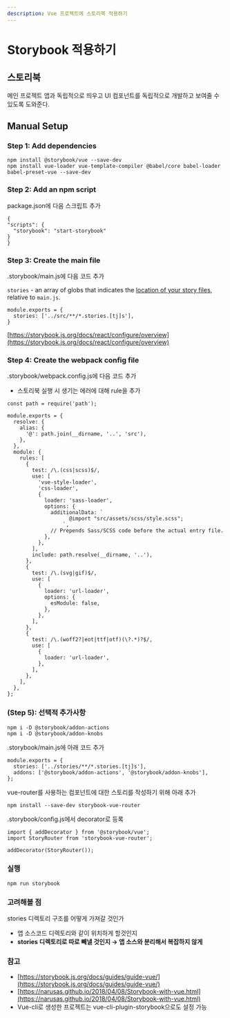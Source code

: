 ```yaml
---
description: Vue 프로젝트에 스토리북 적용하기
---
```


# Storybook 적용하기



## 스토리북 <a id="id-[GOV2]Storybook-&#xC2A4;&#xD1A0;&#xB9AC;&#xBD81;"></a>

메인 프로젝트 앱과 독립적으로 띄우고 UI 컴포넌트를 독립적으로 개발하고 보여줄 수 있도록 도와준다.

## Manual Setup <a id="id-[GOV2]Storybook-ManualSetup"></a>

### Step 1: Add dependencies <a id="id-[GOV2]Storybook-Step1:Adddependencies"></a>

```text
npm install @storybook/vue --save-dev
npm install vue-loader vue-template-compiler @babel/core babel-loader babel-preset-vue --save-dev
```

### Step 2: Add an npm script <a id="id-[GOV2]Storybook-Step2:Addannpmscript"></a>

package.json에 다음 스크립트 추가

```text
{
"scripts": {
  "storybook": "start-storybook"
}
}
```

### Step 3: Create the main file <a id="id-[GOV2]Storybook-Step3:Createthemainfile"></a>

.storybook/main.js에 다음 코드 추가

`stories` - an array of globs that indicates the [location of your story files](https://storybook.js.org/docs/react/configure/overview#configure-story-loading), relative to `main.js`.

```text
module.exports = {
  stories: ['../src/**/*.stories.[tj]s'],
}
```

[https://storybook.js.org/docs/react/configure/overview](https://storybook.js.org/docs/react/configure/overview)

### Step 4: Create the webpack config file <a id="id-[GOV2]Storybook-Step4:Createthewebpackconfigfile"></a>

.storybook/webpack.config.js에 다음 코드 추가

* 스토리북 실행 시 생기는 에러에 대해 rule을 추가

```text
const path = require('path');
 
module.exports = {
  resolve: {
    alias: {
      '@': path.join(__dirname, '..', 'src'),
    },
  },
  module: {
    rules: [
      {
        test: /\.(css|scss)$/,
        use: [
          'vue-style-loader',
          'css-loader',
          {
            loader: 'sass-loader',
            options: {
              additionalData: `
                    @import "src/assets/scss/style.scss";
                  `,
              // Prepends Sass/SCSS code before the actual entry file.
            },
          },
        ],
        include: path.resolve(__dirname, '..'),
      },
      {
        test: /\.(svg|gif)$/,
        use: [
          {
            loader: 'url-loader',
            options: {
              esModule: false,
            },
          },
        ],
      },
      {
        test: /\.(woff2?|eot|ttf|otf)(\?.*)?$/,
        use: [
          {
            loader: 'url-loader',
          },
        ],
      },
    ],
  },
};
```

### \(Step 5\): 선택적 추가사항 <a id="id-[GOV2]Storybook-(Step5):&#xC120;&#xD0DD;&#xC801;&#xCD94;&#xAC00;&#xC0AC;&#xD56D;"></a>

```text
npm i -D @storybook/addon-actions
npm i -D @storybook/addon-knobs
```

.storybook/main.js에 아래 코드 추가

```text
module.exports = {
  stories: ['../stories/**/*.stories.[tj]s'],
  addons: ['@storybook/addon-actions', '@storybook/addon-knobs'],
};
```

vue-router를 사용하는 컴포넌트에 대한 스토리를 작성하기 위해 아래 추가

```text
npm install --save-dev storybook-vue-router
```

.storybook/config.js에서 decorator로 등록

```text
import { addDecorator } from '@storybook/vue';
import StoryRouter from 'storybook-vue-router';
 
addDecorator(StoryRouter());
```

### 실행 <a id="id-[GOV2]Storybook-&#xC2E4;&#xD589;"></a>

```text
npm run storybook
```

### 고려해볼 점 <a id="id-[GOV2]Storybook-&#xACE0;&#xB824;&#xD574;&#xBCFC;&#xC810;"></a>

stories 디렉토리 구조를 어떻게 가져갈 것인가

* 앱 소스코드 디렉토리와 같이 위치하게 할것인지
* **stories 디렉토리로 따로 빼낼 것인지 → 앱 소스와 분리해서 복잡하지 않게**

### 참고 <a id="id-[GOV2]Storybook-&#xCC38;&#xACE0;"></a>

* [https://storybook.js.org/docs/guides/guide-vue/](https://storybook.js.org/docs/guides/guide-vue/)
* [https://narusas.github.io/2018/04/08/Storybook-with-vue.html](https://narusas.github.io/2018/04/08/Storybook-with-vue.html)
* Vue-cli로 생성한 프로젝트는 vue-cli-plugin-storybook으로도 설정 가능


